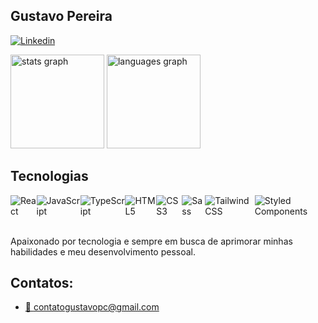 
## Gustavo Pereira
[![Linkedin](https://img.shields.io/badge/LinkedIn-0077B5?style=for-the-badge&logo=linkedin&logoColor=white)](https://www.linkedin.com/in/gustavopereira-dev?lipi=urn%3Ali%3Apage%3Ad_flagship3_profile_view_base_contact_details%3BDfTmlcGvTamukHMmRbWCvg%3D%3D)

<div align="left">
 <img 
  src="https://github-readme-stats.vercel.app/api?username=DevPereiraa&show_icons=true&theme=tokyonight&cacheBuster=1234" 
  height="150" 
  alt="stats graph" 
/>
  <img src="https://github-readme-stats.vercel.app/api/top-langs?username=DevPereiraa&locale=en&hide_title=false&layout=compact&card_width=320&langs_count=5&theme=tokyonight&hide_border=false&order=2" height="150" alt="languages graph"  />
</div>

## Tecnologias

<div style="display: flex;">
    <img align="center" alt="React" src="https://img.shields.io/badge/React-20232A?style=for-the-badge&logo=react&logoColor=61DAFB">
    <img align="center" alt="JavaScript" src="https://img.shields.io/badge/JavaScript-F7DF1E?style=for-the-badge&logo=javascript&logoColor=black">
    <img align="center" alt="TypeScript" src="https://img.shields.io/badge/TypeScript-007ACC?style=for-the-badge&logo=typescript&logoColor=white">
    <img align="center" alt="HTML5" src="https://img.shields.io/badge/HTML5-E34F26?style=for-the-badge&logo=html5&logoColor=white">
    <img align="center" alt="CSS3" src="https://img.shields.io/badge/CSS3-1572B6?style=for-the-badge&logo=css3&logoColor=white">
    <img align="center" alt="Sass" src="https://img.shields.io/badge/Sass-CC6699?style=for-the-badge&logo=sass&logoColor=white">
    <img align="center" alt="Tailwind CSS" src="https://img.shields.io/badge/Tailwind_CSS-38B2AC?style=for-the-badge&logo=tailwind-css&logoColor=white">
    <img align="center" alt="Styled Components" src="https://img.shields.io/badge/styled--components-DB7093?style=for-the-badge&logo=styled-components&logoColor=white">
</div><br/>


Apaixonado por tecnologia e sempre em busca de aprimorar minhas habilidades e meu desenvolvimento pessoal.

## Contatos:

- [📧 contatogustavopc@gmail.com](mailto:contatogustavopc@gmail.com "Envie um e-mail para mim")

